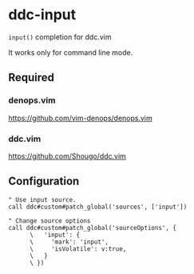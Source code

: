 # ddc-input

`input()` completion for ddc.vim

It works only for command line mode.


## Required

### denops.vim

https://github.com/vim-denops/denops.vim

### ddc.vim

https://github.com/Shougo/ddc.vim

## Configuration

```vim
" Use input source.
call ddc#custom#patch_global('sources', ['input'])

" Change source options
call ddc#custom#patch_global('sourceOptions', {
      \   'input': {
      \     'mark': 'input',
      \     'isVolatile': v:true,
      \   }
      \ })
```
